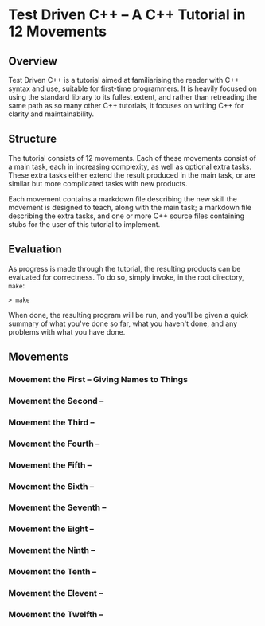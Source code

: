 # Test Driven C++ – A C++ Tutorial in 12 Movements

## Overview

Test Driven C++ is a tutorial aimed at familiarising the reader with C++ syntax and use, suitable for first-time programmers. It is heavily focused on using the standard library to its fullest extent, and rather than retreading the same path as so many other C++ tutorials, it focuses on writing C++ for clarity and maintainability.

## Structure

The tutorial consists of 12 movements. Each of these movements consist of a main task, each in increasing complexity, as well as optional extra tasks. These extra tasks either extend the result produced in the main task, or are similar but more complicated tasks with new products.

Each movement contains a markdown file describing the new skill the movement is designed to teach, along with the main task; a markdown file describing the extra tasks, and one or more C++ source files containing stubs for the user of this tutorial to implement.

## Evaluation

As progress is made through the tutorial, the resulting products can be evaluated for correctness. To do so, simply invoke, in the root directory, `make`:

    > make

When done, the resulting program will be run, and you'll be given a quick summary of what you've done so far, what you haven't done, and any problems with what you have done.

## Movements

### Movement the First – Giving Names to Things

### Movement the Second –

### Movement the Third –

### Movement the Fourth –

### Movement the Fifth –

### Movement the Sixth –

### Movement the Seventh –

### Movement the Eight –

### Movement the Ninth –

### Movement the Tenth –

### Movement the Elevent –

### Movement the Twelfth –
